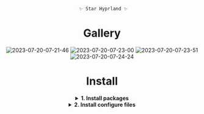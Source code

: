<div align="justify">

<div align="center">

```ocaml
 ✨ Star Hyprland ✨
```
# Gallery
![2023-07-20-07-21-46](https://github.com/SR-MyStar/Hyprdots/assets/139795416/6df727b3-c3c8-425c-aeb5-176a04143f6c)
![2023-07-20-07-23-00](https://github.com/SR-MyStar/Hyprdots/assets/139795416/4d68abb3-009a-449e-b1f9-c81248d38bc2)
![2023-07-20-07-23-51](https://github.com/SR-MyStar/Hyprdots/assets/139795416/8c327926-648d-476d-9acb-3b904c7e3535)
![2023-07-20-07-24-24](https://github.com/SR-MyStar/Hyprdots/assets/139795416/76742143-ad6e-4533-9f83-8ed66d47285d)

# Install

<details>
<summary><b>1. Install packages</b></summary>

```Bash
yay -S hyprland wlroots xdg-desktop-portal-hyprland xorg-xwayland \ 
        waybar-mpris-git waybar-hyprland-git \
        firefox \
        mpv mpvpaper \
        wf-recorder \
        zsh \
        wezterm \
        wlogout \
        dunst \
        fcitx5 \
        xfce-polkit \
        cava \
        python rust \
        grim slurp \
        jq \
        wl-clipboard \
        rofi \
        lolcat \
        nemo \
        fortune-mod fortune-mod-zh \
        pipewire pipewire-alsa pipewire-docs pipewire-jack pipewire-pulse pipewire-roc pipewire-x11-bell pipewire-zeroconf \
        highlight \
        exa \
        vim \
        cowsay \
        neofetch \
        light \
        libnotify \
        bottom
```
</details>

<details>
<summary><b>2. Install configure files</b></summary>

```Bash
cd ~
git clone https://github.com/SR-MyStar/Hyprdots.git .hyprdots
cd hyprdots
chmod +x ./install.sh
./install.sh
```
# Don't removed ~/.hyprdots directory!!!

</details>

